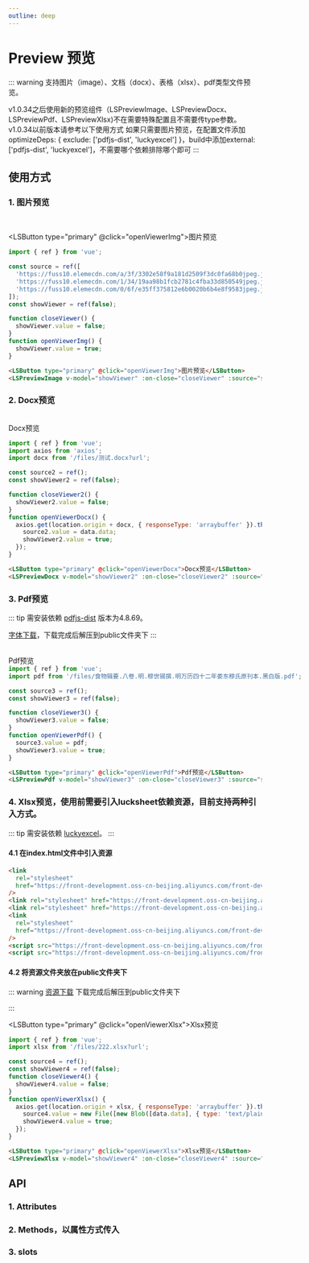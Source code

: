 ```yaml
---
outline: deep
---
```


# Preview 预览

::: warning 支持图片（image）、文档（docx）、表格（xlsx）、pdf类型文件预览。

v1.0.34之后使用新的预览组件（LSPreviewImage、LSPreviewDocx、LSPreviewPdf、LSPreviewXlsx)不在需要特殊配置且不需要传type参数。
<br />
v1.0.34以前版本请参考以下使用方式
如果只需要图片预览，在配置文件添加
optimizeDeps: {
exclude: ['pdfjs-dist', 'luckyexcel']
}，build中添加external: ['pdfjs-dist', 'luckyexcel']，不需要哪个依赖排除哪个即可
:::

## 使用方式

### 1. 图片预览

<br />

<LSButton type="primary" @click="openViewerImg">图片预览</LSButton>

<ClientOnly>
  <LSPreviewImage v-model="showViewer" :on-close="closeViewer" :source="source" />
</ClientOnly>

```js
import { ref } from 'vue';

const source = ref([
  'https://fuss10.elemecdn.com/a/3f/3302e58f9a181d2509f3dc0fa68b0jpeg.jpeg',
  'https://fuss10.elemecdn.com/1/34/19aa98b1fcb2781c4fba33d850549jpeg.jpeg',
  'https://fuss10.elemecdn.com/0/6f/e35ff375812e6b0020b6b4e8f9583jpeg.jpeg'
]);
const showViewer = ref(false);

function closeViewer() {
  showViewer.value = false;
}
function openViewerImg() {
  showViewer.value = true;
}
```

```html
<LSButton type="primary" @click="openViewerImg">图片预览</LSButton>
<LSPreviewImage v-model="showViewer" :on-close="closeViewer" :source="source" />
```

### 2. Docx预览

<br />
<LSButton type="primary" @click="openViewerDocx">Docx预览</LSButton>
<ClientOnly>
  <LSPreviewDocx v-model="showViewer2" :on-close="closeViewer2" :source="source2" />
</ClientOnly>

```js
import { ref } from 'vue';
import axios from 'axios';
import docx from '/files/测试.docx?url';

const source2 = ref();
const showViewer2 = ref(false);

function closeViewer2() {
  showViewer2.value = false;
}
function openViewerDocx() {
  axios.get(location.origin + docx, { responseType: 'arraybuffer' }).then(data => {
    source2.value = data.data;
    showViewer2.value = true;
  });
}
```

```html
<LSButton type="primary" @click="openViewerDocx">Docx预览</LSButton>
<LSPreviewDocx v-model="showViewer2" :on-close="closeViewer2" :source="source2" />
```

### 3. Pdf预览

::: tip 需安装依赖 [pdfjs-dist](https://www.npmjs.com/package/pdfjs-dist) 版本为4.8.69。

[字体下载](https://front-development.oss-cn-beijing.aliyuncs.com/front-dev/cmaps.zip)，下载完成后解压到public文件夹下
:::

<br />
<LSButton type="primary" @click="openViewerPdf">Pdf预览</LSButton>
<ClientOnly>
  <LSPreviewPdf v-model="showViewer3" :on-close="closeViewer3" :source="source3" :c-map-url-path="'/cmaps/' />
</ClientOnly>

```js
import { ref } from 'vue';
import pdf from '/files/食物辑要.八卷.明.穆世锡撰.明万历四十二年娄东穆氏原刊本.黑白版.pdf';

const source3 = ref();
const showViewer3 = ref(false);

function closeViewer3() {
  showViewer3.value = false;
}
function openViewerPdf() {
  source3.value = pdf;
  showViewer3.value = true;
}
```

```html
<LSButton type="primary" @click="openViewerPdf">Pdf预览</LSButton>
<LSPreviewPdf v-model="showViewer3" :on-close="closeViewer3" :source="source3" :c-map-url-path="'/cmaps/' />
```

### 4. Xlsx预览，使用前需要引入lucksheet依赖资源，目前支持两种引入方式。

::: tip 需安装依赖 [luckyexcel](https://www.npmjs.com/package/luckyexcel)。
:::

#### 4.1 在index.html文件中引入资源

```html
<link
  rel="stylesheet"
  href="https://front-development.oss-cn-beijing.aliyuncs.com/front-dev/luckysheet/plugins/css/pluginsCss.css"
/>
<link rel="stylesheet" href="https://front-development.oss-cn-beijing.aliyuncs.com/front-dev/luckysheet/plugins/plugins.css" />
<link rel="stylesheet" href="https://front-development.oss-cn-beijing.aliyuncs.com/front-dev/luckysheet/css/luckysheet.css" />
<link
  rel="stylesheet"
  href="https://front-development.oss-cn-beijing.aliyuncs.com/front-dev/luckysheet/assets/iconfont/iconfont.css"
/>
<script src="https://front-development.oss-cn-beijing.aliyuncs.com/front-dev/luckysheet/plugins/js/plugin.js" async></script>
<script src="https://front-development.oss-cn-beijing.aliyuncs.com/front-dev/luckysheet/luckysheet.umd.js" async></script>
```

#### 4.2 将资源文件夹放在public文件夹下

::: warning [资源下载](https://front-development.oss-cn-beijing.aliyuncs.com/front-dev/luckysheet.zip)
下载完成后解压到public文件夹下

:::

<LSButton type="primary" @click="openViewerXlsx">Xlsx预览</LSButton>
<ClientOnly>
<LSPreviewXlsx v-model="showViewer4" :on-close="closeViewer4" :source="source4" />
</ClientOnly>

```js
import { ref } from 'vue';
import xlsx from '/files/222.xlsx?url';

const source4 = ref();
const showViewer4 = ref(false);
function closeViewer4() {
  showViewer4.value = false;
}
function openViewerXlsx() {
  axios.get(location.origin + xlsx, { responseType: 'arraybuffer' }).then(data => {
    source4.value = new File([new Blob([data.data], { type: 'text/plain' })], '222.xlsx', { type: 'text/plain' });
    showViewer4.value = true;
  });
}
```

```html
<LSButton type="primary" @click="openViewerXlsx">Xlsx预览</LSButton>
<LSPreviewXlsx v-model="showViewer4" :on-close="closeViewer4" :source="source4" />
```

## API

### 1. Attributes

<ApiIntro :tableColumn="tableColumn" :tableData="tableData" />

### 2. Methods，以属性方式传入

<ApiIntro :tableColumn="tableMethodColumn" :tableData="tableData2" />

### 3. slots

<ApiIntro :tableColumn="tableSlotColumn" :tableData="tableData3" />

<script setup>
import { tableColumn, tableMethodColumn, tableSlotColumn } from '../constant';
import { ref } from 'vue';
import axios from 'axios';
import docx from '/files/测试.docx?url';
import pdf from '/files/食物辑要.八卷.明.穆世锡撰.明万历四十二年娄东穆氏原刊本.黑白版.pdf';
import xlsx from '/files/222.xlsx?url';

const source = ref([
  'https://fuss10.elemecdn.com/a/3f/3302e58f9a181d2509f3dc0fa68b0jpeg.jpeg',
  'https://fuss10.elemecdn.com/1/34/19aa98b1fcb2781c4fba33d850549jpeg.jpeg',
  'https://fuss10.elemecdn.com/0/6f/e35ff375812e6b0020b6b4e8f9583jpeg.jpeg'
]);
const showViewer = ref(false);

function closeViewer() {
  showViewer.value = false;
}
function openViewerImg() {
  showViewer.value = true;
}

const source2 = ref();
const showViewer2 = ref(false);
function closeViewer2() {
  showViewer2.value = false;
}
function openViewerDocx() {
  axios.get(location.origin + docx, { responseType: 'arraybuffer' }).then(data => {
    source2.value = data.data;
    showViewer2.value = true;
  });
}

const source3 = ref();
const showViewer3 = ref(false);
function closeViewer3() {
  showViewer3.value = false;
}
function openViewerPdf() {
  source3.value = pdf;
  showViewer3.value = true;
}

const source4 = ref();
const showViewer4 = ref(false);
function closeViewer4() {
  showViewer4.value = false;
}
function openViewerXlsx() {
 axios.get(location.origin + xlsx, { responseType: 'arraybuffer' }).then(data => {
    source4.value = new File([new Blob([data.data], { type: 'text/plain' })], '222.xlsx', { type: 'text/plain' });
    showViewer4.value = true;
  });
}

const tableData = ref([
  {
    name: 'model-value / v-mode',
    desc: '是否显示',
    type: 'boolean',
    value: '-'
  },
  {
    name: 'type',
    desc: '预览类型: 支持 image / docx / pdf / xlsx（1.0.34之后该参数作废）',
    type: 'string',
    value: '-'
  },
  {
    name: 'source',
    desc: '预览资源, image时类型为array，docx时类型为arraybuffer，pdf时类型为string，xlsx时类型为File',
    type: 'array / arraybuffer / File / string',
    value: '-'
  },
  {
    name: 'needLoading',
    desc: '是否需要loading',
    type: 'boolean',
    value: 'true'
  },
  {
    name: 'loadingOption',
    desc: 'loading配置, 参考ElLoading配置',
    type: 'object',
    value: '{ text: "Loading", background: "rgba(0, 0, 0, 0.3)" }'
  },
  {
    name: 'hasDownload',
    desc: '是否需要下载按钮，当前仅image支持',
    type: 'boolean',
    value: 'false'
  },
  {
    name: 'downloadData',
    desc: '下载按钮返回数据，当前仅image支持',
    type: 'object',
    value: '{}'
  },
  {
    name: 'hasPagination',
    desc: '是否需要分页，当前仅xlsx支持，超过20m且常规表格（简单表格数据，无图，无合并单元格等）支持',
    type: 'boolean',
    value: 'false'
  },
  {
    name: 'c-map-url-path',
    desc: 'pdf子图资源路径，即cmaps.zip解压到public的路径',
    type： 'string',
    value: '-'
  }
]);

const tableData2 = ref([
  {
    name: 'on-close',
    desc: '关闭时触发',
    type: 'function',
    value: '-'
  },
  {
    name: 'download',
    desc: '下载回调方法, 当前仅image支持',
    type: 'function',
    value: 'data'
  }
])

const tableData3 = ref([
  {
    name: 'viewer',
    desc: '插槽，同el-image，仅image支持'
  }
])

</script>
